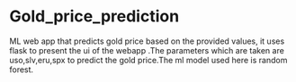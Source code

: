 # Gold_price_prediction
ML web app that predicts gold price based on the provided values, it uses flask to present the ui of the webapp .The parameters which are taken are uso,slv,eru,spx to predict the gold price.The ml model used here is random forest.

